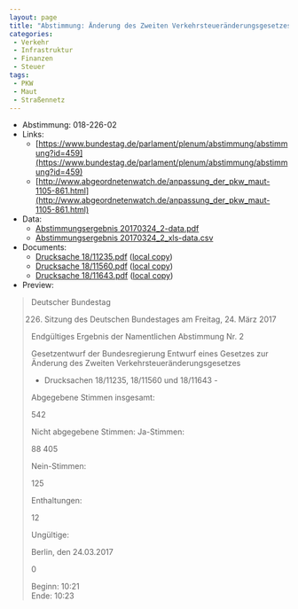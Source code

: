 ```yaml
---
layout: page
title: "Abstimmung: Änderung des Zweiten Verkehrsteueränderungsgesetzes"
categories:
 - Verkehr
 - Infrastruktur
 - Finanzen
 - Steuer
tags:
 - PKW
 - Maut
 - Straßennetz
---
```


* Abstimmung: 018-226-02
* Links: 
    * [https://www.bundestag.de/parlament/plenum/abstimmung/abstimmung?id=459](https://www.bundestag.de/parlament/plenum/abstimmung/abstimmung?id=459)
    * [http://www.abgeordnetenwatch.de/anpassung_der_pkw_maut-1105-861.html](http://www.abgeordnetenwatch.de/anpassung_der_pkw_maut-1105-861.html)
* Data: 
    * [Abstimmungsergebnis 20170324_2-data.pdf](/res/abstimmungsliste/20170324_2-data.pdf)
    * [Abstimmungsergebnis 20170324_2_xls-data.csv](/res/abstimmungsliste/analyses/20170324_2_xls-data.csv)
* Documents: 
    * [Drucksache 18/11235.pdf](http://dip21.bundestag.de/dip21/btd/18/112/1811235.pdf) ([local copy](/res/abstimmungsdaten/018-226-02/1811235.pdf))
    * [Drucksache 18/11560.pdf](http://dip21.bundestag.de/dip21/btd/18/115/1811560.pdf) ([local copy](/res/abstimmungsdaten/018-226-02/1811560.pdf))
    * [Drucksache 18/11643.pdf](http://dip21.bundestag.de/dip21/btd/18/116/1811643.pdf) ([local copy](/res/abstimmungsdaten/018-226-02/1811643.pdf))
* Preview: 
> Deutscher Bundestag
> 
> 226. Sitzung des Deutschen Bundestages
> am Freitag, 24. März 2017
> 
> Endgültiges Ergebnis der Namentlichen Abstimmung Nr. 2
> 
> Gesetzentwurf der Bundesregierung
> Entwurf eines Gesetzes zur Änderung des Zweiten Verkehrsteueränderungsgesetzes
> - Drucksachen 18/11235, 18/11560 und 18/11643 -
> 
> Abgegebene Stimmen insgesamt:
> 
> 542
> 
> Nicht abgegebene Stimmen:
> Ja-Stimmen:
> 
> 88
> 405
> 
> Nein-Stimmen:
> 
> 125
> 
> Enthaltungen:
> 
> 12
> 
> Ungültige:
> 
> Berlin, den 24.03.2017
> 
> 0
> 
> Beginn: 10:21  
> Ende: 10:23
